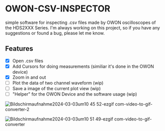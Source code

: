 # OWON-CSV-INSPECTOR
simple software for inspecting .csv files made by OWON oscilloscopes of the HDS2XXX Series. I'm always working on this project, so if you have any suggestions or found a bug, please let me know.

## Features
- [x] Open .csv files
- [x] Add Cursors for doing measurements (similiar it's done in the OWON device)
- [x] Zoom in and out
- [ ] Plot the data of two channel waveform (wip)
- [ ] Save a image of the current plot view (wip)
- [ ] "Helper" for the OWON Device and the software usage (wip)

![Bildschirmaufnahme2024-03-03um10 45 52-ezgif com-video-to-gif-converter-2](https://github.com/AlexanderTonn/OWON-CSV-INSPECTOR/assets/1369213/576aa613-6340-4603-a446-f0afa0f53aff)

![Bildschirmaufnahme2024-03-03um10 51 49-ezgif com-video-to-gif-converter](https://github.com/AlexanderTonn/OWON-CSV-INSPECTOR/assets/1369213/95ae1a0c-8ca3-4409-9dd4-70bd6edf3fa9)
